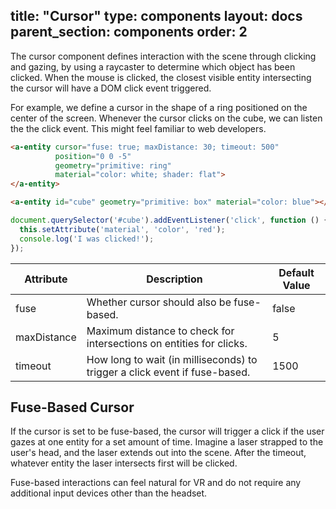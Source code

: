 title: "Cursor"
type: components
layout: docs
parent_section: components
order: 2
---

The cursor component defines interaction with the scene through clicking and gazing, by using a raycaster to determine which object has been clicked. When the mouse is clicked, the closest visible entity intersecting the cursor will have a DOM click event triggered.

For example, we define a cursor in the shape of a ring positioned on the center of the screen. Whenever the cursor clicks on the cube, we can listen the the click event. This might feel familiar to web developers.

```html
<a-entity cursor="fuse: true; maxDistance: 30; timeout: 500"
          position="0 0 -5"
          geometry="primitive: ring"
          material="color: white; shader: flat">
</a-entity>

<a-entity id="cube" geometry="primitive: box" material="color: blue"></a-entity>
```

```js
document.querySelector('#cube').addEventListener('click', function () {
  this.setAttribute('material', 'color', 'red');
  console.log('I was clicked!');
});
```

| Attribute   | Description                                                                | Default Value  |
|-------------|----------------------------------------------------------------------------|----------------|
| fuse        | Whether cursor should also be fuse-based.                                  | false          |
| maxDistance | Maximum distance to check for intersections on entities for clicks.        | 5              |
| timeout     | How long to wait (in milliseconds) to trigger a click event if fuse-based. | 1500           |

## Fuse-Based Cursor

If the cursor is set to be fuse-based, the cursor will trigger a click if the user gazes at one entity for a set amount of time. Imagine a laser strapped to the user's head, and the laser extends out into the scene. After the timeout, whatever entity the laser intersects first will be clicked.

Fuse-based interactions can feel natural for VR and do not require any additional input devices other than the headset.
